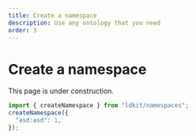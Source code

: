 ```yaml
---
title: Create a namespace
description: Use any ontology that you need
order: 3
---
```


# Create a namespace

This page is under construction.

```ts
import { createNamespace } from "ldkit/namespaces";
createNamespace({
  "asd:asd": 1,
});
```
